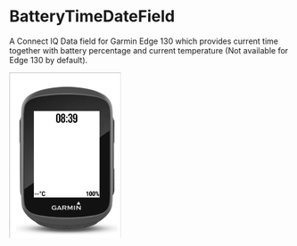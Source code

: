 # BatteryTimeDateField

A Connect IQ Data field for Garmin Edge 130 which provides current time together with battery percentage and current temperature (Not available for Edge 130 by default).

<img src="https://raw.githubusercontent.com/jtomasek/BatteryTimeDateField/main/BatteryTimeDateField.png" width="200"/>
